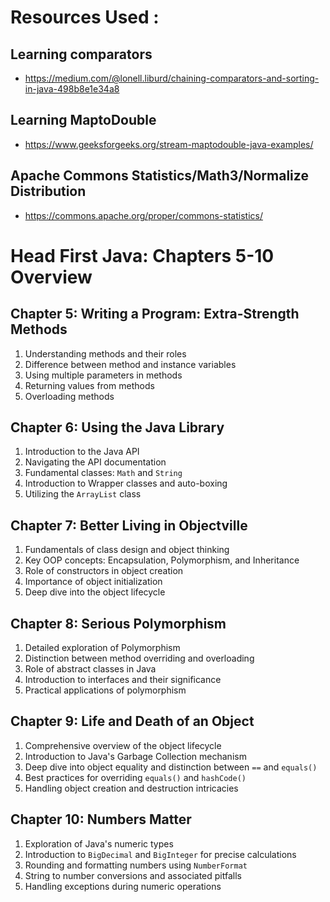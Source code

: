 # Resources Used :



## Learning comparators

- https://medium.com/@lonell.liburd/chaining-comparators-and-sorting-in-java-498b8e1e34a8

## Learning MaptoDouble 
- https://www.geeksforgeeks.org/stream-maptodouble-java-examples/

## Apache Commons Statistics/Math3/Normalize Distribution

- https://commons.apache.org/proper/commons-statistics/

# Head First Java: Chapters 5-10 Overview

## Chapter 5: Writing a Program: Extra-Strength Methods
1. Understanding methods and their roles
2. Difference between method and instance variables
3. Using multiple parameters in methods
4. Returning values from methods
5. Overloading methods

## Chapter 6: Using the Java Library
1. Introduction to the Java API
2. Navigating the API documentation
3. Fundamental classes: `Math` and `String`
4. Introduction to Wrapper classes and auto-boxing
5. Utilizing the `ArrayList` class

## Chapter 7: Better Living in Objectville
1. Fundamentals of class design and object thinking
2. Key OOP concepts: Encapsulation, Polymorphism, and Inheritance
3. Role of constructors in object creation
4. Importance of object initialization
5. Deep dive into the object lifecycle

## Chapter 8: Serious Polymorphism
1. Detailed exploration of Polymorphism
2. Distinction between method overriding and overloading
3. Role of abstract classes in Java
4. Introduction to interfaces and their significance
5. Practical applications of polymorphism

## Chapter 9: Life and Death of an Object
1. Comprehensive overview of the object lifecycle
2. Introduction to Java's Garbage Collection mechanism
3. Deep dive into object equality and distinction between `==` and `equals()`
4. Best practices for overriding `equals()` and `hashCode()`
5. Handling object creation and destruction intricacies

## Chapter 10: Numbers Matter
1. Exploration of Java's numeric types
2. Introduction to `BigDecimal` and `BigInteger` for precise calculations
3. Rounding and formatting numbers using `NumberFormat`
4. String to number conversions and associated pitfalls
5. Handling exceptions during numeric operations